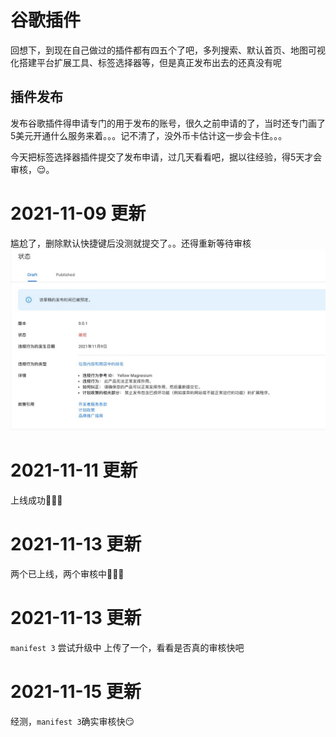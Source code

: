 # 谷歌插件

回想下，到现在自己做过的插件都有四五个了吧，多列搜索、默认首页、地图可视化搭建平台扩展工具、标签选择器等，但是真正发布出去的还真没有呢


## 插件发布

发布谷歌插件得申请专门的用于发布的账号，很久之前申请的了，当时还专门画了5美元开通什么服务来着。。。记不清了，没外币卡估计这一步会卡住。。。


今天把标签选择器插件提交了发布申请，过几天看看吧，据以往经验，得5天才会审核，😌。



# 2021-11-09 更新
尴尬了，删除默认快捷键后没测就提交了。。还得重新等待审核
![](./.chromeext_images/86cbe934.png)

# 2021-11-11 更新
上线成功👏👏👏


# 2021-11-13 更新
两个已上线，两个审核中👏👏👏

# 2021-11-13 更新
`manifest 3` 尝试升级中
上传了一个，看看是否真的审核快吧

# 2021-11-15 更新
经测，`manifest 3`确实审核快😏
